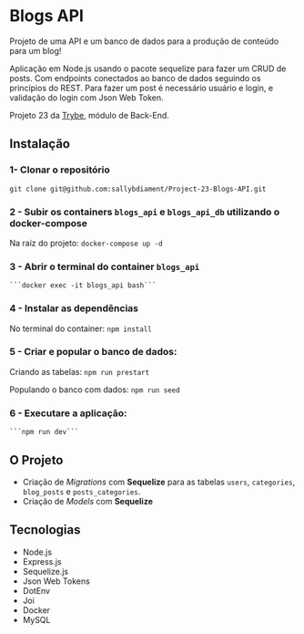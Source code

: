 # Blogs API

Projeto de uma API e um banco de dados para a produção de conteúdo para um blog!

Aplicação em Node.js usando o pacote sequelize para fazer um CRUD de posts.
Com endpoints conectados ao banco de dados seguindo os princípios do REST.
Para fazer um post é necessário usuário e login, e validação do login com Json Web Token.

Projeto 23 da [Trybe](https://wwww.betrybe.com), módulo de Back-End.

## Instalação 

### 1- Clonar o repositório
```
git clone git@github.com:sallybdiament/Project-23-Blogs-API.git
```
### 2 - Subir os containers `blogs_api` e `blogs_api_db` utilizando o docker-compose

Na raíz do projeto: ``` docker-compose up -d ```

### 3 - Abrir o terminal do container `blogs_api`

    ```docker exec -it blogs_api bash```

### 4 - Instalar as dependências

No terminal do container: ```npm install```

### 5 - Criar e popular o banco de dados:

Criando as tabelas: ```npm run prestart```

Populando o banco com dados: ```npm run seed```

### 6 - Executare a aplicação:

    ```npm run dev```

## O Projeto

* Criação de *Migrations* com **Sequelize** para as tabelas `users`, `categories`, `blog_posts` e `posts_categories`.
* Criação de *Models* com **Sequelize**

## Tecnologias
- Node.js
- Express.js
- Sequelize.js
- Json Web Tokens
- DotEnv
- Joi
- Docker
- MySQL
